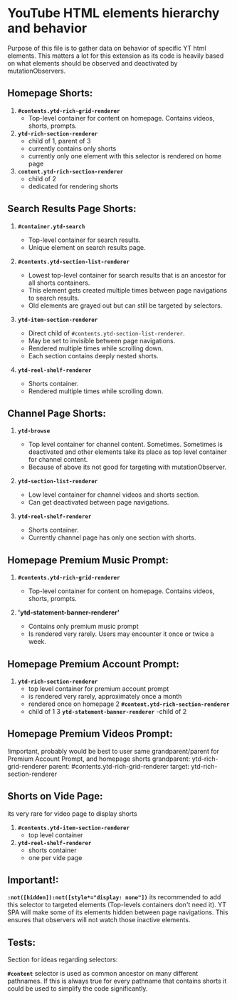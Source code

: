 
# YouTube HTML elements hierarchy and behavior
Purpose of this file is to gather data on behavior of specific YT html elements.
This matters a lot for this extension as its code is heavily based on what elements should be observed and deactivated by mutationObservers. 

## Homepage Shorts:
1. **`#contents.ytd-rich-grid-renderer`**
   - Top-level container for content on homepage. Contains videos, shorts, prompts.
2. **`ytd-rich-section-renderer`**
   - child of 1, parent of 3
   - currently contains only shorts
   - currently only one element with this selector is rendered on home page
3. **`content.ytd-rich-section-renderer`**
   - child of 2
   - dedicated for rendering shorts


## Search Results Page Shorts:

1. **`#container.ytd-search`**
   - Top-level container for search results. 
   - Unique element on search results page.

2. **`#contents.ytd-section-list-renderer`**
   - Lowest top-level container for search results that is an ancestor for all shorts containers.
   - This element gets created multiple times between page navigations to search results.
   - Old elements are grayed out but can still be targeted by selectors.

3. **`ytd-item-section-renderer`**
   - Direct child of `#contents.ytd-section-list-renderer`. 
   - May be set to invisible between page navigations.
   - Rendered multiple times while scrolling down.
   - Each section contains deeply nested shorts.

4. **`ytd-reel-shelf-renderer`**
   - Shorts container.
   - Rendered multiple times while scrolling down.

## Channel Page Shorts:

1. **`ytd-browse`**
   - Top level container for channel content. Sometimes. Sometimes is deactivated and other elements take its place as top level container for channel content. 
   - Because of above its not good for targeting with mutationObserver.

2. **`ytd-section-list-renderer`**
   - Low level container for channel videos and shorts section. 
   - Can get deactivated between page navigations.

3. **`ytd-reel-shelf-renderer`**
   - Shorts container.
   - Currently channel page has only one section with shorts.


## Homepage Premium Music Prompt:

1. **`#contents.ytd-rich-grid-renderer`**
   - Top-level container for content on homepage. Contains videos, shorts, prompts.

2. **'ytd-statement-banner-renderer'**
   - Contains only premium music prompt
   - Is rendered very rarely. Users may encounter it once or twice a week.


## Homepage Premium Account Prompt:

1. **`ytd-rich-section-renderer`**
   - top level container for premium account prompt
   - is rendered very rarely, approximately once a month 
   - rendered once on homepage
2 **`#content.ytd-rich-section-renderer`**
   - child of 1
3 **`ytd-statement-banner-renderer`**
   -child of 2


## Homepage Premium Videos Prompt:
!important, probably would be best to user same grandparent/parent for Premium Account Prompt, and homepage shorts
   grandparent:
   ytd-rich-grid-renderer
   parent:
   #contents.ytd-rich-grid-renderer
   target:
   ytd-rich-section-renderer



## Shorts on Vide Page:
its very rare for video page to display shorts

1. **`#contents.ytd-item-section-renderer`**
   - top level container
2. **`ytd-reel-shelf-renderer`**
   - shorts container
   - one per vide page

## Important!:

**`:not([hidden]):not([style*="display: none"])`** its recommended to add this selector to targeted elements (Top-levels containers don't need it). YT SPA will make some of its elements hidden between page navigations. This ensures that observers will not watch those inactive elements. 

## Tests:
Section for ideas regarding selectors:

**`#content`** selector is used as common ancestor on many different pathnames. If this is always true for every pathname that contains shorts it could be used to simplify the code significantly.